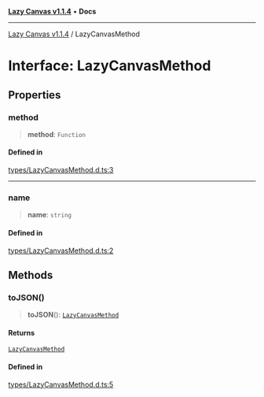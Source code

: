[**Lazy Canvas v1.1.4**](../README.md) • **Docs**

***

[Lazy Canvas v1.1.4](../globals.md) / LazyCanvasMethod

# Interface: LazyCanvasMethod

## Properties

### method

> **method**: `Function`

#### Defined in

[types/LazyCanvasMethod.d.ts:3](https://github.com/hitomihiumi/lazy-canvas-ts/blob/2f56b7524690b04d018a0bb1b24e9f83eddf6fcf/src/types/LazyCanvasMethod.d.ts#L3)

***

### name

> **name**: `string`

#### Defined in

[types/LazyCanvasMethod.d.ts:2](https://github.com/hitomihiumi/lazy-canvas-ts/blob/2f56b7524690b04d018a0bb1b24e9f83eddf6fcf/src/types/LazyCanvasMethod.d.ts#L2)

## Methods

### toJSON()

> **toJSON**(): [`LazyCanvasMethod`](LazyCanvasMethod.md)

#### Returns

[`LazyCanvasMethod`](LazyCanvasMethod.md)

#### Defined in

[types/LazyCanvasMethod.d.ts:5](https://github.com/hitomihiumi/lazy-canvas-ts/blob/2f56b7524690b04d018a0bb1b24e9f83eddf6fcf/src/types/LazyCanvasMethod.d.ts#L5)
